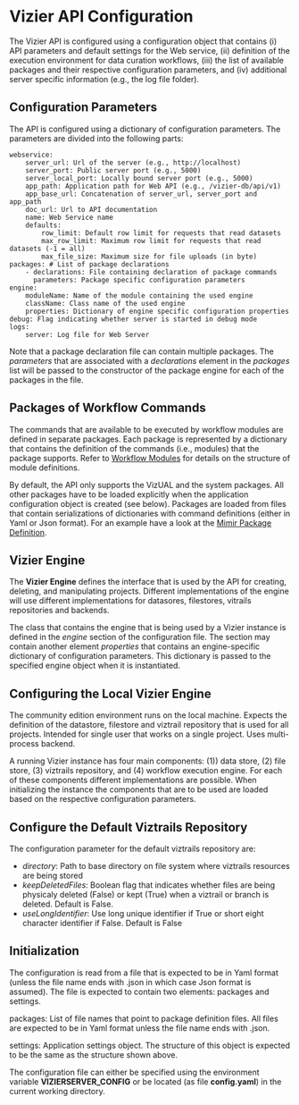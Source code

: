 Vizier API Configuration
========================

The Vizier API is configured using a configuration object that contains (i) API parameters and default settings for the Web service, (ii) definition of the execution environment for data curation workflows, (iii) the list of available packages and their respective configuration parameters, and (iv) additional server specific information (e.g., the log file folder).


Configuration Parameters
------------------------

The API is configured using a dictionary of configuration parameters. The parameters are divided into the following parts:

```
webservice:
    server_url: Url of the server (e.g., http://localhost)
    server_port: Public server port (e.g., 5000)
    server_local_port: Locally bound server port (e.g., 5000)
    app_path: Application path for Web API (e.g., /vizier-db/api/v1)
    app_base_url: Concatenation of server_url, server_port and app_path
    doc_url: Url to API documentation
    name: Web Service name
    defaults:
        row_limit: Default row limit for requests that read datasets
        max_row_limit: Maximum row limit for requests that read datasets (-1 = all)
        max_file_size: Maximum size for file uploads (in byte)
packages: # List of package declarations
    - declarations: File containing declaration of package commands
      parameters: Package specific configuration parameters
engine:
    moduleName: Name of the module containing the used engine
    className: Class name of the used engine
    properties: Dictionary of engine specific configuration properties
debug: Flag indicating whether server is started in debug mode
logs:
    server: Log file for Web Server
```

Note that a package declaration file can contain multiple packages. The *parameters* that are associated with a *declarations* element in the *packages* list will be passed to the constructor of the package engine for each of the packages in the file.


Packages of Workflow Commands
-----------------------------

The commands that are available to be executed by workflow modules are defined in separate packages. Each package is represented by a dictionary that contains the definition of the commands (i.e., modules) that the package supports. Refer to [Workflow Modules](https://github.com/VizierDB/web-api/blob/master/doc/workflow-modules.md) for details on the structure of module definitions.

By default, the API only supports the VizUAL and the system packages. All other packages have to be loaded explicitly when the application configuration object is created (see below). Packages are loaded from files that contain serializations of dictionaries with command definitions (either in Yaml or Json format). For an example have a look at the [Mimir Package Definition](https://github.com/VizierDB/web-api/blob/master/config/mimir.pckg.json).


Vizier Engine
-------------

The **Vizier Engine** defines the interface that is used by the API for creating, deleting, and manipulating projects. Different implementations of the engine will use different implementations for datasores, filestores, vitrails repositories and backends.

The class that contains the engine that is being used by a Vizier instance is defined in the *engine* section of the configuration file. The section may contain another element *properties* that contains an engine-specific dictionary of configuration parameters. This dictionary is passed to the specified engine object when it is instantiated.

## Configuring the Local Vizier Engine

The community edition environment runs on the local machine. Expects the definition of the datastore, filestore and viztrail repository that is used for all projects. Intended for single user that works on a single project. Uses multi-process backend.

A running Vizier instance has four main components: (1)) data store, (2) file store, (3) viztrails repository, and (4) workflow execution engine. For each of these components different implementations are possible. When initializing the instance the components that are to be used are loaded based on the respective configuration parameters.


## Configure the Default Viztrails Repository

The configuration parameter for the default viztrails repository are:

- *directory*: Path to base directory on file system where viztrails resources are being stored
- *keepDeletedFiles*: Boolean flag that indicates whether files are being physicaly deleted (False) or kept (True) when a viztrail or branch is deleted. Default is False.
- *useLongIdentifier*: Use long unique identifier if True or short eight character identifier if False. Default is False


Initialization
--------------

The configuration is read from a file that is expected to be in Yaml format (unless the file name ends with .json in which case Json format is assumed). The file is expected to contain two elements: packages and settings.

packages: List of file names that point to package definition files. All files are expected to be in Yaml format unless the file name ends with .json.

settings: Application settings object. The structure of this object is expected to be the same as the structure shown above.

The configuration file can either be specified using the environment variable **VIZIERSERVER_CONFIG** or be located (as file **config.yaml**) in the current working directory.
